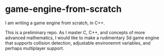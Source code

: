 # game-engine-from-scratch
I am writing a game engine from scratch, in C++. 

This is a preliminary repo. As I master C, C++, and concepts of more advanced mathematics, I would like to make a rudimentary 3d game engine that supports collision detection, adjustable environemnt variables, and perhaps multiplayer support.
